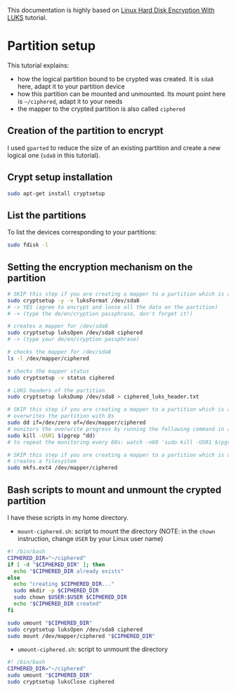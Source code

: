 This documentation is highly based on [Linux Hard Disk Encryption With LUKS](http://www.cyberciti.biz/hardware/howto-linux-hard-disk-encryption-with-luks-cryptsetup-command/) tutorial.

# Partition setup

This tutorial explains:
* how the logical partition bound to be crypted was created. It is `sda8` here, adapt it to your partition device
* how this partition can be mounted and unmounted. Its mount point here is `~/ciphered`, adapt it to your needs
* the mapper to the crypted partition is also called `ciphered`

## Creation of the partition to encrypt

I used `gparted` to reduce the size of an existing partition and create a new logical one (`sda8` in this tutorial).

## Crypt setup installation

```sh
sudo apt-get install cryptsetup
```
## List the partitions

To list the devices corresponding to your partitions:

 ```sh
 sudo fdisk -l
 ```
 
## Setting the encryption mechanism on the partition

```sh
# SKIP this step if you are creating a mapper to a partition which is already ciphered with LUKS (eg. after a reinstallation)
sudo cryptsetup -y -v luksFormat /dev/sda8
# -> YES (agree to encrypt and loose all the data on the partition)
# -> (type the de/en/cryption passphrase, don't forget it!)

# creates a mapper for /dev/sda8
sudo cryptsetup luksOpen /dev/sda8 ciphered
# -> (type your de/en/cryption passphrase)

# checks the mapper for /dev/sda8
ls -l /dev/mapper/ciphered

# checks the mapper status
sudo cryptsetup -v status ciphered

# LUKS headers of the partition
sudo cryptsetup luksDump /dev/sda8 > ciphered_luks_header.txt

# SKIP this step if you are creating a mapper to a partition which is already ciphered with LUKS
# overwrites the partition with 0s
sudo dd if=/dev/zero of=/dev/mapper/ciphered
# monitors the overwrite progress by running the following command in another terminal
sudo kill -USR1 $(pgrep ^dd)
# to repeat the monitoring every 60s: watch -n60 'sudo kill -USR1 $(pgrep ^dd)'

# SKIP this step if you are creating a mapper to a partition which is already ciphered with LUKS
# creates a filesystem
sudo mkfs.ext4 /dev/mapper/ciphered
```

## Bash scripts to mount and unmount the crypted partition
I have these scripts in my home directory.

* `mount-ciphered.sh`: script to mount the directory (NOTE: in the `chown` instruction, change `USER` by your Linux user name)

```sh
#! /bin/bash
CIPHERED_DIR="~/ciphered"
if [ -d "$CIPHERED_DIR" ]; then
  echo "$CIPHERED_DIR already exists"
else
  echo "creating $CIPHERED_DIR..."
  sudo mkdir -p $CIPHERED_DIR
  sudo chown $USER:$USER $CIPHERED_DIR
  echo "$CIPHERED_DIR created"
fi

sudo umount "$CIPHERED_DIR"
sudo cryptsetup luksOpen /dev/sda8 ciphered
sudo mount /dev/mapper/ciphered "$CIPHERED_DIR"
```

* `umount-ciphered.sh`: script to unmount the directory

```sh
#! /bin/bash
CIPHERED_DIR="~/ciphered"
sudo umount "$CIPHERED_DIR"
sudo cryptsetup luksClose ciphered
```

